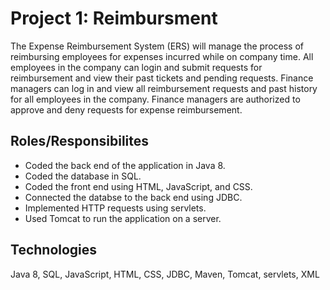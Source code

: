 # Project 1: Reimbursment
The Expense Reimbursement System (ERS) will manage the process of reimbursing employees for expenses incurred while on company time. All employees in the company can login and submit requests for reimbursement and view their past tickets and pending requests. Finance managers can log in and view all reimbursement requests and past history for all employees in the company. Finance managers are authorized to approve and deny requests for expense reimbursement.

## Roles/Responsibilites
* Coded the back end of the application in Java 8.
* Coded the database in SQL.
* Coded the front end using HTML, JavaScript, and CSS.
* Connected the databse to the back end using JDBC.
* Implemented HTTP requests using servlets.
* Used Tomcat to run the application on a server.

## Technologies
Java 8, SQL, JavaScript, HTML, CSS, JDBC, Maven, Tomcat, servlets, XML
